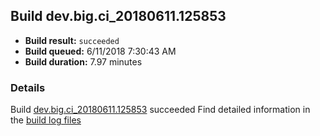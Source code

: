 ## Build dev.big.ci_20180611.125853
- **Build result:** `succeeded`
- **Build queued:** 6/11/2018 7:30:43 AM
- **Build duration:** 7.97 minutes
### Details
Build [dev.big.ci_20180611.125853](https://winappstudio.visualstudio.com/web/build.aspx?pcguid=a4ef43be-68ce-4195-a619-079b4d9834c2&builduri=vstfs%3a%2f%2f%2fBuild%2fBuild%2f25853) succeeded
Find detailed information in the [build log files](https://uwpctdiags.blob.core.windows.net/buildlogs/dev.big.ci_20180611.125853_logs.zip)
